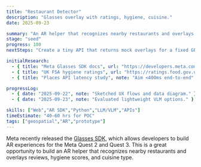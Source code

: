 ```yaml
---
title: "Restaurant Detector"
description: "Glasses overlay with ratings, hygiene, cuisine."
date: 2025-09-23

summary: "An AR helper that recognizes nearby restaurants and overlays reviews, hygiene scores, and cuisine type."
stage: "seed"
progress: 100
nextSteps: "Create a tiny API that returns mock overlays for a fixed GPS bbox."

initialResearch:
  - { title: "Meta Glasses SDK docs", url: "https://developers.meta.com/glasses/" }
  - { title: "UK FSA hygiene ratings", url: "https://ratings.food.gov.uk/open-data/en-GB", note: "Open API" }
  - { title: "Places API latency study", note: "Aim <400ms end-to-end" }

progressLog:
  - { date: "2025-09-22", note: "Sketched UX flows and data diagram." }
  - { date: "2025-09-23", note: "Evaluated lightweight VLM options." }

skills: ["Web","AR SDK","Python","LLM/VLM","APIs"]
timeEstimate: "40–60 hrs for POC"
tags: ["geospatial","AR","prototype"]
---
```


Meta recently released the [Glasses SDK](https://developers.meta.com/glasses/), which allows developers to build AR experiences for the Meta Quest 2 and Quest 3. This is a great opportunity to build an AR helper that recognizes nearby restaurants and overlays reviews, hygiene scores, and cuisine type.